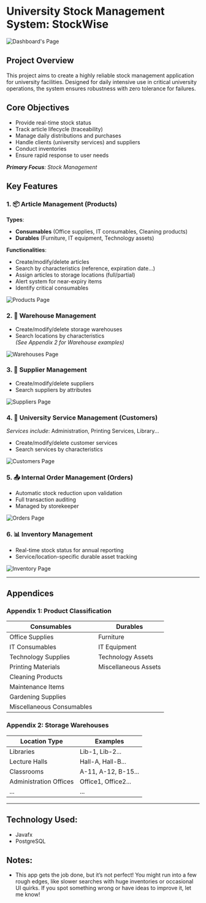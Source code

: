 # University Stock Management System: StockWise
![Dashboard's Page](src/ressources/Images/Application%20Screenshoots/Dashboard_Page.png)

## Project Overview
This project aims to create a highly reliable stock management application for university facilities. Designed for daily intensive use in critical university operations, the system ensures robustness with zero tolerance for failures.

## Core Objectives
- Provide real-time stock status
- Track article lifecycle (traceability)
- Manage daily distributions and purchases
- Handle clients (university services) and suppliers
- Conduct inventories
- Ensure rapid response to user needs

***Primary Focus**: Stock Management*

## Key Features

### 1. 📦 Article Management (Products)
**Types**:
- **Consumables** (Office supplies, IT consumables, Cleaning products)
- **Durables** (Furniture, IT equipment, Technology assets)

**Functionalities**:
- Create/modify/delete articles
- Search by characteristics (reference, expiration date...)
- Assign articles to storage locations (full/partial)
- Alert system for near-expiry items
- Identify critical consumables

![Products Page](src/ressources/Images/Application%20Screenshoots/Products_Page.png)

### 2. 🏢 Warehouse Management
- Create/modify/delete storage warehouses
- Search locations by characteristics  
*(See Appendix 2 for Warehouse examples)*

![Warehouses Page](src/ressources/Images/Application%20Screenshoots/Warehouses_Page.png)

### 3. 🤝 Supplier Management
- Create/modify/delete suppliers
- Search suppliers by attributes

![Suppliers Page](src/ressources/Images/Application%20Screenshoots/Suppliers_Page.png)

### 4. 🏫 University Service Management (Customers)
*Services include*: Administration, Printing Services, Library...
- Create/modify/delete customer services
- Search services by characteristics

![Customers Page](src/ressources/Images/Application%20Screenshoots/Customers_Page.png)

### 5. 📤 Internal Order Management (Orders)
- Automatic stock reduction upon validation
- Full transaction auditing
- Managed by storekeeper

![Orders Page](src/ressources/Images/Application%20Screenshoots/Orders_Page.png)

### 6. 📊 Inventory Management
- Real-time stock status for annual reporting
- Service/location-specific durable asset tracking

![Inventory Page](src/ressources/Images/Application%20Screenshoots/Inventory_Page.png)

---

## Appendices

### Appendix 1: Product Classification
| Consumables              | Durables               |
|--------------------------|------------------------|
| Office Supplies          | Furniture              |
| IT Consumables           | IT Equipment           |
| Technology Supplies      | Technology Assets      |
| Printing Materials       | Miscellaneous Assets   |
| Cleaning Products        |                        |
| Maintenance Items        |                        |
| Gardening Supplies       |                        |
| Miscellaneous Consumables|                        |

### Appendix 2: Storage Warehouses
| Location Type           | Examples                          |
|-------------------------|-----------------------------------|
| Libraries               | Lib-1, Lib-2...                   |
| Lecture Halls           | Hall-A, Hall-B...                 |
| Classrooms              | A-11, A-12, B-15...               |
| Administration Offices  | Office1, Office2...               |
| ...                     | ...                               |

---

## Technology Used:
* Javafx
* PostgreSQL

## Notes:
*   This app gets the job done, but it’s not perfect! You might run into a few rough edges, like slower searches with huge inventories or occasional UI quirks. If you spot something wrong or have ideas to improve it, let me know!
